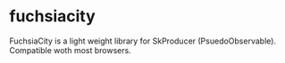 # fuchsiacity
FuchsiaCity is a light weight library for SkProducer (PsuedoObservable). Compatible woth most browsers.
